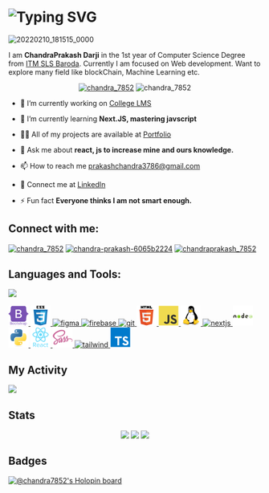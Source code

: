 # ![Typing SVG](https://readme-typing-svg.demolab.com?font=Fira+Code&size=30&pause=1000&vCenter=true&width=800&color=fa8c01&lines=Chandrprakash+Darji+Welcoming+you+%F0%9F%91%8B;Currently+I+am+working+on+Ax+Studios;Get+Amaze+https%3A%2F%2Fchandraprakash.codes%2F)

![20220210_181515_0000](https://user-images.githubusercontent.com/93640141/154883570-4886fb9e-8a31-4eae-bd99-5f4b70d9c44b.png)

I am **ChandraPrakash Darji** in the 1st year of Computer Science Degree from [ITM SLS Baroda](https://www.itmbu.ac.in/).  Currently I am focused on Web development. Want to explore many field like blockChain, Machine Learning etc.

<p align="center"> <a href="https://twitter.com/chandra_7852" target="blank"><img src="https://img.shields.io/twitter/follow/chandra_7852?logo=twitter&style=for-the-badge" alt="chandra_7852" /></a> <img src="https://komarev.com/ghpvc/?username=Chandraprakash-Darji&color=0e75b6" alt="chandra_7852" />  </p>

- 🔭 I’m currently working on [College LMS](https://github.com/ax-studios)

- 🌱 I’m currently learning **Next.JS, mastering javscript**

- 👨‍💻 All of my projects are available at [Portfolio](https://chandraprakash.vercel.app/)

- 💬 Ask me about **react, js to increase mine and ours knowledge.**

- 📫 How to reach me [prakashchandra3786@gmail.com](mailto:prakashchandra3786@gmail.com)

- 📄 Connect me at [LinkedIn](https://www.linkedin.com/in/Chandraprakash-Darji/)

- ⚡ Fun fact **Everyone thinks I am not smart enough.**

<h2 align="left">Connect with me:</h2>
<p align="left">
<a href="https://twitter.com/chandra_7852" target="blank"><img align="center" src="https://raw.githubusercontent.com/rahuldkjain/github-profile-readme-generator/master/src/images/icons/Social/twitter.svg" alt="chandra_7852" height="30" width="40" /></a>
<a href="https://www.linkedin.com/in/Chandraprakash-Darji/" target="blank"><img align="center" src="https://raw.githubusercontent.com/rahuldkjain/github-profile-readme-generator/master/src/images/icons/Social/linked-in-alt.svg" alt="chandra-prakash-6065b2224" height="30" width="40" /></a>
<a href="https://instagram.com/chandraprakash_7852" target="blank"><img align="center" src="https://raw.githubusercontent.com/rahuldkjain/github-profile-readme-generator/master/src/images/icons/Social/instagram.svg" alt="chandraprakash_7852" height="30" width="40" /></a>
</p>

<h2 align="left">Languages and Tools:</h2>
  <img width="40%" src="https://github-readme-stats.vercel.app/api/top-langs/?username=Chandraprakash-Darji&theme=darcula" />
<p align="left"> <a href="https://getbootstrap.com" target="_blank" rel="noreferrer"> <img src="https://raw.githubusercontent.com/devicons/devicon/master/icons/bootstrap/bootstrap-plain-wordmark.svg" alt="bootstrap" width="40" height="40"/> </a> <a href="https://www.w3schools.com/css/" target="_blank" rel="noreferrer"> <img src="https://raw.githubusercontent.com/devicons/devicon/master/icons/css3/css3-original-wordmark.svg" alt="css3" width="40" height="40"/> </a>  <a href="https://www.figma.com/" target="_blank" rel="noreferrer"> <img src="https://www.vectorlogo.zone/logos/figma/figma-icon.svg" alt="figma" width="40" height="40"/> </a> <a href="https://firebase.google.com/" target="_blank" rel="noreferrer"> <img src="https://www.vectorlogo.zone/logos/firebase/firebase-icon.svg" alt="firebase" width="40" height="40"/> </a> <a href="https://git-scm.com/" target="_blank" rel="noreferrer"> <img src="https://www.vectorlogo.zone/logos/git-scm/git-scm-icon.svg" alt="git" width="40" height="40"/> </a> <a href="https://www.w3.org/html/" target="_blank" rel="noreferrer"> <img src="https://raw.githubusercontent.com/devicons/devicon/master/icons/html5/html5-original-wordmark.svg" alt="html5" width="40" height="40"/> </a> <a href="https://developer.mozilla.org/en-US/docs/Web/JavaScript" target="_blank" rel="noreferrer"> <img src="https://raw.githubusercontent.com/devicons/devicon/master/icons/javascript/javascript-original.svg" alt="javascript" width="40" height="40"/> </a> <a href="https://www.linux.org/" target="_blank" rel="noreferrer"> <img src="https://raw.githubusercontent.com/devicons/devicon/master/icons/linux/linux-original.svg" alt="linux" width="40" height="40"/> </a>  <a href="https://nextjs.org/" target="_blank" rel="noreferrer"> <img src="https://cdn.worldvectorlogo.com/logos/nextjs-2.svg" alt="nextjs" width="40" height="40"/> </a> <a href="https://nodejs.org" target="_blank" rel="noreferrer"> <img src="https://raw.githubusercontent.com/devicons/devicon/master/icons/nodejs/nodejs-original-wordmark.svg" alt="nodejs" width="40" height="40"/> </a> <a href="https://www.python.org" target="_blank" rel="noreferrer"> <img src="https://raw.githubusercontent.com/devicons/devicon/master/icons/python/python-original.svg" alt="python" width="40" height="40"/> </a> <a href="https://reactjs.org/" target="_blank" rel="noreferrer"> <img src="https://raw.githubusercontent.com/devicons/devicon/master/icons/react/react-original-wordmark.svg" alt="react" width="40" height="40"/> </a> <a href="https://sass-lang.com" target="_blank" rel="noreferrer"> <img src="https://raw.githubusercontent.com/devicons/devicon/master/icons/sass/sass-original.svg" alt="sass" width="40" height="40"/> </a> <a href="https://tailwindcss.com/" target="_blank" rel="noreferrer"> <img src="https://www.vectorlogo.zone/logos/tailwindcss/tailwindcss-icon.svg" alt="tailwind" width="40" height="40"/> </a> <a href="https://www.typescriptlang.org/" target="_blank" rel="noreferrer"> <img src="https://raw.githubusercontent.com/devicons/devicon/master/icons/typescript/typescript-original.svg" alt="typescript" width="40" height="40"/> </a> </p>


<h2>My Activity</h2>
<img src="https://activity-graph.herokuapp.com/graph?username=Chandraprakash-darji&theme=react&line=fa8c01&point=85638f">



<h2>Stats</h2>
<p align="center">
  <img height="150" src="https://github-readme-stats.vercel.app/api/wakatime?username=Chandraprakash-Darji" />
  <img width="48%" src="https://github-readme-stats.vercel.app/api?username=Chandraprakash-darji&show_icons=true&theme=darcula" />
  <img width="48%" src="https://github-readme-streak-stats.herokuapp.com/?user=Chandraprakash-darji&theme=darcula" />
</p>

<h2>Badges</h2>

[![@chandra7852's Holopin board](https://holopin.me/chandra7852)](https://holopin.io/@chandra7852)
